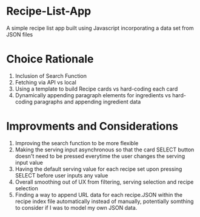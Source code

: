 # Recipe-List-App
A simple recipe list app built using Javascript incorporating a data set from JSON files

# Choice Rationale

1. Inclusion of Search Function
2. Fetching via API vs local
3. Using a template to build Recipe cards vs hard-coding each card
4. Dynamically appending paragraph elements for ingredients vs hard-coding paragraphs and appending ingredient data

# Improvments and Considerations

1. Improving the search function to be more flexible
2. Making the serving input asynchronous so that the card SELECT button doesn't need to be pressed everytime the user changes the serving input value
3. Having the default serving value for each recipe set upon pressing SELECT before user inputs any value
4. Overall smoothing out of UX from filtering, serving selection and recipe selection
5. Finding a way to append URL data for each recipe.JSON within the recipe index file automatically instead of manually, potentially somthing to consider if I was to model my own JSON data.
